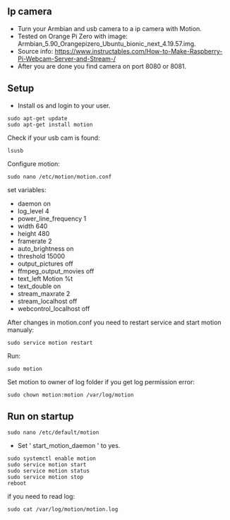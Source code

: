 ## Ip camera
- Turn your Armbian and usb camera to a ip camera with Motion.
- Tested on Orange Pi Zero with image: Armbian_5.90_Orangepizero_Ubuntu_bionic_next_4.19.57.img.
- Source info:  https://www.instructables.com/How-to-Make-Raspberry-Pi-Webcam-Server-and-Stream-/
- After you are done you find camera on port 8080 or 8081.

## Setup
- Install os and login to your user.
```
sudo apt-get update
sudo apt-get install motion
```
Check if your usb cam is found:
```
lsusb
```
Configure motion:
```
sudo nano /etc/motion/motion.conf
```
set variables:
- daemon on
- log_level 4
- power_line_frequency 1
- width 640
- height 480
- framerate 2
- auto_brightness on
- threshold 15000
- output_pictures off
- ffmpeg_output_movies off
- text_left Motion %t
- text_double on
- stream_maxrate 2
- stream_localhost off
- webcontrol_localhost off

After changes in motion.conf you need to restart service and start motion manualy:
```
sudo service motion restart
```
Run:
```
sudo motion
```
Set motion to owner of log folder if you get log permission error:
```
sudo chown motion:motion /var/log/motion
```
## Run on startup
```
sudo nano /etc/default/motion
```
- Set ' start_motion_daemon ' to yes.
```
sudo systemctl enable motion
sudo service motion start
sudo service motion status
sudo service motion stop
reboot
```
if you need to read log:
```
sudo cat /var/log/motion/motion.log
```

